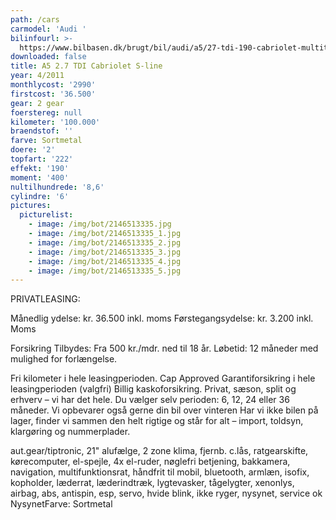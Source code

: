 ```yaml
---
path: /cars
carmodel: 'Audi '
bilinfourl: >-
  https://www.bilbasen.dk/brugt/bil/audi/a5/27-tdi-190-cabriolet-multitr-2d/3656621
downloaded: false
title: A5 2.7 TDI Cabriolet S-line
year: 4/2011
monthlycost: '2990'
firstcost: '36.500'
gear: 2 gear
foerstereg: null
kilometer: '100.000'
braendstof: ''
farve: Sortmetal
doere: '2'
topfart: '222'
effekt: '190'
moment: '400'
nultilhundrede: '8,6'
cylindre: '6'
pictures:
  picturelist:
    - image: /img/bot/2146513335.jpg
    - image: /img/bot/2146513335_1.jpg
    - image: /img/bot/2146513335_2.jpg
    - image: /img/bot/2146513335_3.jpg
    - image: /img/bot/2146513335_4.jpg
    - image: /img/bot/2146513335_5.jpg
---
```

PRIVATLEASING: 

Månedlig ydelse: kr. 36.500 inkl. moms Førstegangsydelse: kr. 3.200 inkl. Moms

Forsikring Tilbydes: Fra 500 kr./mdr. ned til 18 år. Løbetid: 12 måneder med mulighed for forlængelse.

Fri kilometer i hele leasingperioden.
Cap Approved Garantiforsikring i hele leasingperioden (valgfri)
Billig kaskoforsikring.
Privat, sæson, split og erhverv – vi har det hele.
Du vælger selv perioden: 6, 12, 24 eller 36 måneder.
Vi opbevarer også gerne din bil over vinteren
Har vi ikke bilen på lager, finder vi sammen den helt rigtige og står for alt – import, toldsyn, klargøring og nummerplader.



aut.gear/tiptronic, 21" alufælge, 2 zone klima, fjernb. c.lås, ratgearskifte, kørecomputer, el-spejle, 4x el-ruder, nøglefri betjening, bakkamera, navigation, multifunktionsrat, håndfrit til mobil, bluetooth, armlæn, isofix, kopholder, læderrat, læderindtræk, lygtevasker, tågelygter, xenonlys, airbag, abs, antispin, esp, servo, hvide blink, ikke ryger, nysynet, service ok
NysynetFarve: Sortmetal
